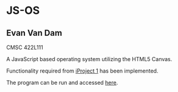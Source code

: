 JS-OS
=====
Evan Van Dam
------------
CMSC 422L111

A JavaScript based operating system utilizing the HTML5 Canvas.

Functionality required from [iProject 1](http://www.labouseur.com/courses/os/iProject1.pdf) has been implemented.

The program can be run and accessed [here](http://evandam.github.io/JS-OS/).